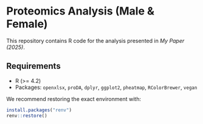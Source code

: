 # Proteomics Analysis (Male & Female)

This repository contains R code for the analysis presented in *My Paper (2025)*.

## Requirements
- R (>= 4.2)
- Packages: `openxlsx`, `proDA`, `dplyr`, `ggplot2`, `pheatmap`, `RColorBrewer`, `vegan`

We recommend restoring the exact environment with:

```r
install.packages("renv")
renv::restore()
